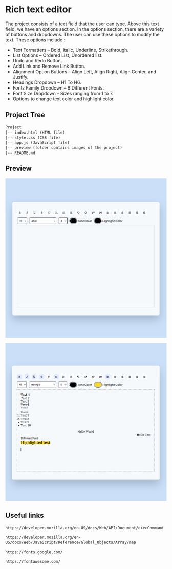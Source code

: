 # Rich text editor

The project consists of a text field that the user can type. Above this text field, we have an options section. In the options section, there are a variety of buttons and dropdowns. The user can use these options to modify the text. These options include :
* Text Formatters – Bold, Italic, Underline, Strikethrough.
* List Options – Ordered List, Unordered list.
* Undo and Redo Button.
* Add Link and Remove Link Button.
* Alignment Option Buttons – Align Left, Align Right, Align Center, and Justify.
* Headings Dropdown – H1 To H6.
* Fonts Family Dropdown – 6 Different Fonts.
* Font Size Dropdown – Sizes ranging from 1 to 7.
* Options to change text color and highlight color.

## Project Tree
```
Project
|-- index.html (HTML file)
|-- style.css (CSS file)
|-- app.js (JavaScript file)
|-- preview (folder contains images of the project)
|-- README.md
```

## Preview
<p align="center"><img src="./Preview/first.png"/></p>
<p align="center"><img src="./Preview/second.png"/></p>


## Useful links
```
https://developer.mozilla.org/en-US/docs/Web/API/Document/execCommand
```
```
https://developer.mozilla.org/en-US/docs/Web/JavaScript/Reference/Global_Objects/Array/map
```
```
https://fonts.google.com/
```
```
https://fontawesome.com/
```